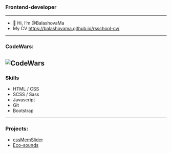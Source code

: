 ### Frontend-developer 
----
* 👋 Hi, I’m @BalashovaMa
* My CV https://balashovama.github.io/rsschool-cv/
----
### CodeWars:
![CodeWars](https://www.codewars.com/users/BalashovaMa/badges/large)
----
### Skills
* HTML / CSS
* SCSS / Sass 
* Javascript
* Git
* Bootstrap
----
### Projects:
* [cssMemSlider](https://balashovama.github.io/cssMemSlider/cssMemSlider/index.html)
* [Eco-sounds](https://balashovama.github.io/eco-sounds/)
